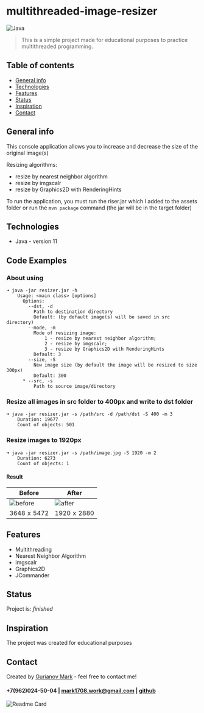 # multithreaded-image-resizer
![Java](https://img.shields.io/badge/-Java-0a0a0a?style=for-the-badge&logo=Java)
<br/>

>This is a simple project made for educational purposes to practice multithreaded programming.

## Table of contents
* [General info](#general-info)
* [Technologies](#technologies)
* [Features](#features)
* [Status](#status)
* [Inspiration](#inspiration)
* [Contact](#contact)

## General info
This console application allows you to increase and decrease the size of the original image(s)

Resizing algorithms:
* resize by nearest neighbor algorithm
* resize by imgscalr
* resize by Graphics2D with RenderingHints


To run the application, you must run the riser.jar which I added to the assets folder or run the `mvn package` command (the jar will be in the target folder)

## Technologies
* Java - version 11

## Code Examples
### About using
```
➜ java -jar resizer.jar -h
    Usage: <main class> [options]
      Options:
        --dst, -d
          Path to destination directory 
          Default: (by default image(s) will be saved in src directory)
        --mode, -m
          Mode of resizing image:
              1 - resize by nearest neighbor algorithm; 
              2 - resize by imgscalr; 
              3 - resize by Graphics2D with RenderingHints
          Default: 3
        --size, -S
          New image size (by default the image will be resized to size 300px)
          Default: 300
      * --src, -s
          Path to source image/directory
```
### Resize all images in src folder to 400px and write to dst folder
```
➜ java -jar resizer.jar -s /path/src -d /path/dst -S 400 -m 3
    Duration: 19677
    Count of objects: 501
```
### Resize images to 1920px
```
➜ java -jar resizer.jar -s /path/image.jpg -S 1920 -m 2
    Duration: 6273
    Count of objects: 1
```
#### Result
Before | After
------ | ------
![before](https://github.com/Mark1708/multithreaded-image-resizer/raw/master/assets/image.jpg?raw=true)   | ![after](https://github.com/Mark1708/multithreaded-image-resizer/raw/master/assets/image_resized.jpg?raw=true)
3648  x  5472 | 1920  x  2880
## Features
* Multithreading
* Nearest Neighbor Algorithm
* imgscalr
* Graphics2D
* JCommander

## Status
Project is: _finished_

## Inspiration
The project was created for educational purposes

## Contact
Created by [Gurianov Mark](https://mark1708.github.io/) - feel free to contact me!
#### +7(962)024-50-04 | mark1708.work@gmail.com | [github](http://github.com/Mark1708)

![Readme Card](https://github-readme-stats.vercel.app/api/pin/?username=mark1708&repo=multithreaded-image-resizer&theme=chartreuse-dark&show_icons=true)
